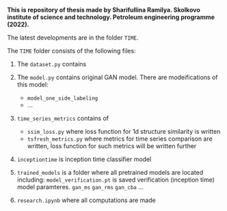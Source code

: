 **This is repository of thesis made by Sharifullina Ramilya.
Skolkovo institute of science and technology.
Petroleum engineering programme (2022).**


The latest developments are in the folder `TIME`.

The `TIME` folder consists of the following files:
1. The `dataset.py` contains 
2. The `model.py` contains original GAN model.
There are modeifications of this model: 
	- `model_one_side_labeling` 
	- ...
3. `time_series_metrics` contains of
	- `ssim_loss.py` where loss function for 1d structure similarity is written
	- `tsfresh_metrics.py` where metrics for time series comparison are written, loss function for such metrics will be written further

4. `inceptiontime` is inception time classifier model

5. `trained_models` is a folder where all pretrained models are located including:
	`model_verification.pt` is saved verification (inception time) model paramteres.
	`gan_ms`
	`gan_rms`
	`gan_cba` 
	...

6. `research.ipynb` where all computations are made 
